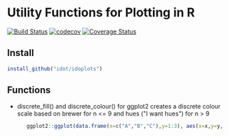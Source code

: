 Utility Functions for Plotting in R
===================================

[![Build Status](https://travis-ci.org/idot/idoplots.svg?branch=master)](https://travis-ci.org/idot/idoplots)
[![codecov](https://codecov.io/gh/idot/idoplots/branch/master/graph/badge.svg)](https://codecov.io/gh/idot/idoplots)
[![Coverage Status](https://coveralls.io/repos/github/idot/idoplots/badge.svg?branch=master)](https://coveralls.io/github/idot/idoplots?branch=master)

Install
-------

```R
install_github("idot/idoplots")
```

Functions
---------
* discrete_fill() and discrete_colour() for ggplot2
  creates a discrete colour scale based on brewer for n <= 9 and hues ("I want hues") for n > 9 
  ```R
     ggplot2::ggplot(data.frame(x=c("A","B","C"),y=1:3), aes(x=x,y=y,fill=x)) + geom_bar(stat="identity") + discrete_fill()
  ```




